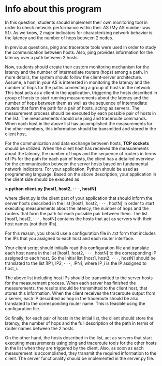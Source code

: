 # Info about this program

In this question, students should implement their own monitoring tool in order to check network
performance within their AS (My AS number was 51). As we know, 2 major indicators for characterizing network 
behavior is the latency and the number of hops between 2 nodes. 

In previous questions, ping and traceroute tools were used in order to study the communication between hosts. Also, ping
provides information for the latency over a path between 2 hosts.

Now, students should create their custom monitoring mechanism for the latency and the number
of intermediate routers (hops) among a path. In more details, the system should follow the 
client-server architecture. Assume, a host in your AS is interested in monitoring the latency and
the number of hops for the paths connecting a group of hosts in the network. This host acts
as a client in the application, triggering the hosts described in group of hosts to start running
measurements about the latency and the number of hops between them as well as the sequence of
intermediate routers that form the path for a pair of hosts, acting as servers. The measurement
process should be executed by each possible pair of hosts in the list. The measurements should
use ping and traceroute commands. When each host in the above list has accomplished the
measurements for the other members, this information should be transmitted and stored in the
client host. 

For the communication and data exchange between hosts, **TCP sockets** should be
utilized. When the client host has received the measurements about the latency, the number of
hops and the sequence of routers in terms of IPs for the path for each pair of hosts, the client
has a detailed overview for the communication between the server hosts based on fundamental
network indicators. For your application, Python should be used as programming language.
Based on the above description, your application in the client side should be executed as

**> python client.py [host1, host2, · · · , hostN]**

where client.py is the client part of your application that should inform the server hosts
described in the list [host1, host2, · · · , hostN] in order to start executing measurements about the
latency, the number of hops and the routers that form the path for each possible pair between
them. The list [host1, host2, · · · , hostN] contains the hosts that act as servers with
their host names (not their IPs). 

For this reason, you should use a configuration file in .txt form that includes the 
IPs that you assigned to each host and each router interface. 

Your client script should initially read this configuration file and translate each host name in the
list [host1, host2, · · · , hostN] to the corresponding IP assigned to each host. So the initial list
[host1, host2, · · · , hostN] should be translated to the list [IP1, IP2, · · · , IPN], where IP_i
is the IP assigned to host_i. 

The above list including host IPs should be transmitted to the server
hosts for the measurement process. When each server has finished the measurements, the results
should be transmitted to the client host, that stores this information. When the client
receives the traceroute output from a server, each IP described as hop in the traceroute should
be also translated to the corresponding router name. This is feasible using the configuration
file. 

So finally, for each pair of hosts in the initial list, the client should store the latency,
the number of hops and the full description of the path in terms of router names
between the 2 hosts. 

On the other hand, the hosts described in the list, act as servers that start
executing measurements using ping and traceroute tools for the other hosts in the list when they
are triggered by the client. Also, as soon as each measurement is accomplished, they transmit
the required information to the client. The server functionality should be implemented in the
server.py file.
